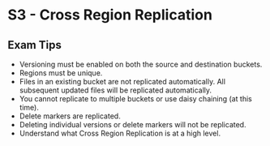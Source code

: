# S3 - Cross Region Replication

## Exam Tips

- Versioning must be enabled on both the source and destination buckets.
- Regions must be unique.
- Files in an existing bucket are not replicated automatically. All subsequent updated files will be replicated automatically.
- You cannot replicate to multiple buckets or use daisy chaining (at this time).
- Delete markers are replicated.
- Deleting individual versions or delete markers will not be replicated.
- Understand what Cross Region Replication is at a high level.